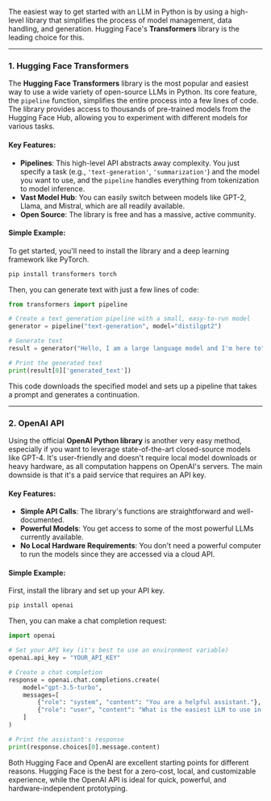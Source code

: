The easiest way to get started with an LLM in Python is by using a high-level library that simplifies the process of model management, data handling, and generation. Hugging Face's **Transformers** library is the leading choice for this.

-----

### 1\. Hugging Face Transformers

The **Hugging Face Transformers** library is the most popular and easiest way to use a wide variety of open-source LLMs in Python. Its core feature, the `pipeline` function, simplifies the entire process into a few lines of code. The library provides access to thousands of pre-trained models from the Hugging Face Hub, allowing you to experiment with different models for various tasks.

#### Key Features:

  * **Pipelines**: This high-level API abstracts away complexity. You just specify a task (e.g., `'text-generation'`, `'summarization'`) and the model you want to use, and the `pipeline` handles everything from tokenization to model inference.
  * **Vast Model Hub**: You can easily switch between models like GPT-2, Llama, and Mistral, which are all readily available.
  * **Open Source**: The library is free and has a massive, active community.

#### Simple Example:

To get started, you'll need to install the library and a deep learning framework like PyTorch.

```python
pip install transformers torch
```

Then, you can generate text with just a few lines of code:

```python
from transformers import pipeline

# Create a text generation pipeline with a small, easy-to-run model
generator = pipeline("text-generation", model="distilgpt2")

# Generate text
result = generator("Hello, I am a large language model and I'm here to", max_length=50, num_return_sequences=1)

# Print the generated text
print(result[0]['generated_text'])
```

This code downloads the specified model and sets up a pipeline that takes a prompt and generates a continuation.

-----

### 2\. OpenAI API

Using the official **OpenAI Python library** is another very easy method, especially if you want to leverage state-of-the-art closed-source models like GPT-4. It's user-friendly and doesn't require local model downloads or heavy hardware, as all computation happens on OpenAI's servers. The main downside is that it's a paid service that requires an API key.

#### Key Features:

  * **Simple API Calls**: The library's functions are straightforward and well-documented.
  * **Powerful Models**: You get access to some of the most powerful LLMs currently available.
  * **No Local Hardware Requirements**: You don't need a powerful computer to run the models since they are accessed via a cloud API.

#### Simple Example:

First, install the library and set up your API key.

```python
pip install openai
```

Then, you can make a chat completion request:

```python
import openai

# Set your API key (it's best to use an environment variable)
openai.api_key = "YOUR_API_KEY"

# Create a chat completion
response = openai.chat.completions.create(
    model="gpt-3.5-turbo",
    messages=[
        {"role": "system", "content": "You are a helpful assistant."},
        {"role": "user", "content": "What is the easiest LLM to use in Python?"}
    ]
)

# Print the assistant's response
print(response.choices[0].message.content)
```

Both Hugging Face and OpenAI are excellent starting points for different reasons. Hugging Face is the best for a zero-cost, local, and customizable experience, while the OpenAI API is ideal for quick, powerful, and hardware-independent prototyping.
